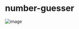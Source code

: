 # number-guesser

![image](https://user-images.githubusercontent.com/62095249/160217530-a2df3dbc-8645-4fd1-a7e8-564a720b03d1.png)
